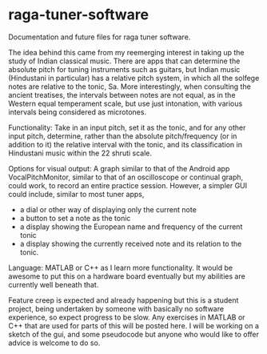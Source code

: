 # raga-tuner-software
Documentation and future files for raga tuner software.

The idea behind this came from my reemerging interest in taking up the study of Indian classical music. There are apps that can determine the absolute pitch for tuning instruments such as guitars, but Indian music (Hindustani in particular) has a relative pitch system, in which all the solfege notes are relative to the tonic, Sa. 
More interestingly, when consulting the ancient treatises, the intervals between notes are not equal, as in the Western equal temperament scale, but use just intonation, with various intervals being considered as microtones. 

Functionality:
Take in an input pitch, set it as the tonic, and for any other input pitch, determine, rather than the absolute pitch/frequency (or in addition to it) the relative interval with the tonic, and its classification in Hindustani music within the 22 shruti scale.

Options for visual output:
A graph similar to that of the Android app VocalPitchMonitor, similar to that of an oscilloscope or continual graph, could work, to record an entire practice session. However, a simpler GUI could include, similar to most tuner apps,
* a dial or other way of displaying only the current note
* a button to set a note as the tonic
* a display showing the European name and frequency of the current tonic
* a display showing the currently received note and its relation to the tonic.

Language: MATLAB or C++ as I learn more functionality. It would be awesome to put this on a hardware board eventually but my abilities are currently well beneath that.

Feature creep is expected and already happening but this is a student project, being undertaken by someone with basically no software experience, so expect progress to be slow. Any exercises in MATLAB or C++ that are used for parts of this will be posted here. I will be working on a sketch of the gui, and some pseudocode but anyone who would like to offer advice is welcome to do so.
